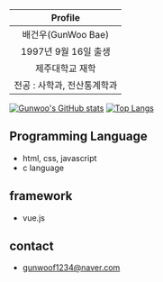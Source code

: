 |Profile|
|:-----:|
|배건우(GunWoo Bae)|
|1997년 9월 16일 출생|
|제주대학교 재학|
|전공 : 사학과, 전산통계학과|  
[![Gunwoo's GitHub stats](https://github-readme-stats.vercel.app/api?username=gunwoof)](https://github.com/gunwoof/github-readme-stats)
[![Top Langs](https://github-readme-stats.vercel.app/api/top-langs/?username=ksg0605)](https://github.com/anuraghazra/github-readme-stats)


## Programming Language

- html, css, javascript
- c language

## framework

- vue.js

## contact 

- gunwoof1234@naver.com


<!--
**gunwoof/gunwoof** is a ✨ _special_ ✨ repository because its `README.md` (this file) appears on your GitHub profile.

Here are some ideas to get you started:

- 🔭 I’m currently working on ...
- 🌱 I’m currently learning ...
- 👯 I’m looking to collaborate on ...
- 🤔 I’m looking for help with ...
- 💬 Ask me about ...
- 📫 How to reach me: ...
- 😄 Pronouns: ...
- ⚡ Fun fact: ...
-->
